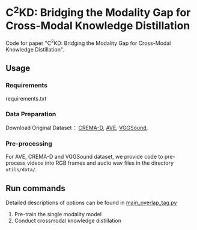 # C$^2$KD: Bridging the Modality Gap for Cross-Modal Knowledge Distillation 
Code for paper "C$^2$KD: Bridging the Modality Gap for Cross-Modal Knowledge Distillation".

## Usage

### Requirements
requirements.txt

### Data Preparation
Download Original Dataset：
[CREMA-D](https://github.com/CheyneyComputerScience/CREMA-D),
[AVE](https://sites.google.com/view/audiovisualresearch),
[VGGSound](https://www.robots.ox.ac.uk/~vgg/data/vggsound/),


### Pre-processing

For AVE, CREMA-D and VGGSound dataset, we provide code to pre-process videos into RGB frames and audio wav files in the directory ```utils/data/```.

## Run commands
Detailed descriptions of options can be found in [main_overlap_tag.py](main_overlap_tag.py)
1. Pre-train the single modality model
2. Conduct crossmodal knowledge distillation